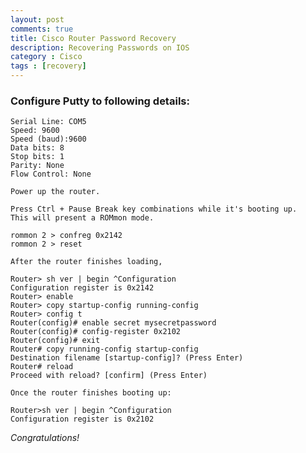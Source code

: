 ```yaml
---
layout: post
comments: true
title: Cisco Router Password Recovery
description: Recovering Passwords on IOS
category : Cisco
tags : [recovery]
---
```


### Configure Putty to following details:  

    Serial Line: COM5
    Speed: 9600
    Speed (baud):9600
    Data bits: 8
    Stop bits: 1
    Parity: None
    Flow Control: None

    Power up the router.

    Press Ctrl + Pause Break key combinations while it's booting up.
    This will present a ROMmon mode.

    rommon 2 > confreg 0x2142
    rommon 2 > reset

    After the router finishes loading, 

    Router> sh ver | begin ^Configuration
    Configuration register is 0x2142
    Router> enable
    Router> copy startup-config running-config
    Router> config t
    Router(config)# enable secret mysecretpassword
    Router(config)# config-register 0x2102
    Router(config)# exit
    Router# copy running-config startup-config
    Destination filename [startup-config]? (Press Enter)
    Router# reload
    Proceed with reload? [confirm] (Press Enter)

    Once the router finishes booting up:

    Router>sh ver | begin ^Configuration
    Configuration register is 0x2102  

*Congratulations!*
